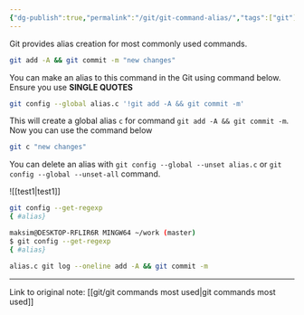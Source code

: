 ```yaml
---
{"dg-publish":true,"permalink":"/git/git-command-alias/","tags":["git"],"created":"","updated":""}
---
```


Git provides alias creation for most commonly used commands.

```bash
git add -A && git commit -m "new changes"
```

You can make an alias to this command in the Git using command below. Ensure you use **SINGLE QUOTES**

```bash
git config --global alias.c '!git add -A && git commit -m'
```

This will create a global alias `c` for command `git add -A && git commit -m`. Now you can use the command below

```bash
git c "new changes"
```

You can delete an alias with `git config --global --unset alias.c` or `git config --global --unset-all` command.

![[test1\|test1]]

```bash
git config --get-regexp
{ #alias}

```

```bash
maksim@DESKTOP-RFLIR6R MINGW64 ~/work (master)
$ git config --get-regexp
{ #alias}

alias.c git log --oneline add -A && git commit -m
```

---
Link to original note: [[git/git commands most used\|git commands most used]]
